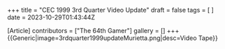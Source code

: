 +++
title = "CEC 1999 3rd Quarter Video Update"
draft = false
tags = [ ]
date = 2023-10-29T01:43:44Z

[Article]
contributors = ["The 64th Gamer"]
gallery = []
+++
{{Generic|image=3rdquarter1999updateMurietta.png|desc=Video Tape}}